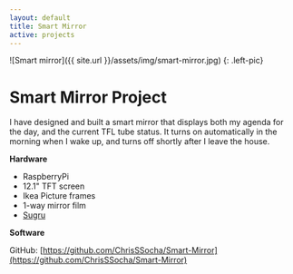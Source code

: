 ```yaml
---
layout: default
title: Smart Mirror
active: projects
---
```


![Smart mirror]({{ site.url }}/assets/img/smart-mirror.jpg)
{: .left-pic}

# Smart Mirror Project

I have designed and built a smart mirror that displays both my agenda for the day, and the current TFL tube status. It turns on automatically in the morning when I wake up, and turns off shortly after I leave the house.

**Hardware**

* RaspberryPi
* 12.1" TFT screen
* Ikea Picture frames
* 1-way mirror film
* [Sugru](https://sugru.com/)

**Software**

GitHub: [https://github.com/ChrisSSocha/Smart-Mirror](https://github.com/ChrisSSocha/Smart-Mirror)
